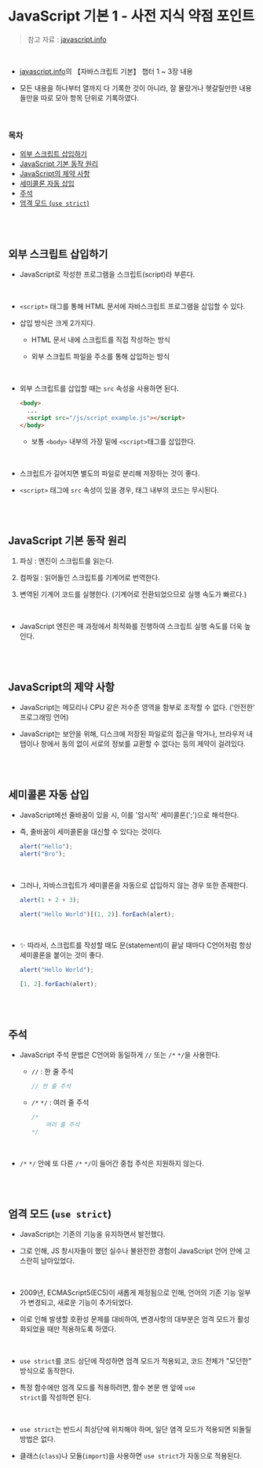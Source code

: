 # JavaScript 기본 1 - 사전 지식 약점 포인트

> 참고 자료 : <a href="https://ko.javascript.info/">javascript.info</a>

<br/>

- <a href="https://ko.javascript.info/">javascript.info</a>의 【자바스크립트 기본】 챕터 1 ~ 3장 내용

- 모든 내용을 하나부터 열까지 다 기록한 것이 아니라, 잘 몰랐거나 헷갈릴만한 내용들만을 따로 모아 항목 단위로 기록하였다.

<br/>

### 목차

- <a href="https://github.com/SangYoonLee1231/TIL/blob/main/JavaScript/javascript_basic.md#%EC%99%B8%EB%B6%80-%EC%8A%A4%ED%81%AC%EB%A6%BD%ED%8A%B8-%EC%82%BD%EC%9E%85%ED%95%98%EA%B8%B0">외부 스크립트 삽입하기</a>
- <a href="https://github.com/SangYoonLee1231/TIL/blob/main/JavaScript/javascript_basic.md#javascript-%EA%B8%B0%EB%B3%B8-%EB%8F%99%EC%9E%91-%EC%9B%90%EB%A6%AC">JavaScript 기본 동작 원리</a>
- <a href="https://github.com/SangYoonLee1231/TIL/blob/main/JavaScript/javascript_basic.md#javascript%EC%9D%98-%EC%A0%9C%EC%95%BD-%EC%82%AC%ED%95%AD">JavaScript의 제약 사항</a>
- <a href="https://github.com/SangYoonLee1231/TIL/blob/main/JavaScript/javascript_basic.md#%EC%84%B8%EB%AF%B8%EC%BD%9C%EB%A1%A0-%EC%9E%90%EB%8F%99-%EC%82%BD%EC%9E%85">세미콜론 자동 삽입</a>
- <a href="https://github.com/SangYoonLee1231/TIL/blob/main/JavaScript/javascript_basic.md#%EC%A3%BC%EC%84%9D">주석</a>
- <a href="https://github.com/SangYoonLee1231/TIL/blob/main/JavaScript/javascript_basic.md#%EC%97%84%EA%B2%A9-%EB%AA%A8%EB%93%9C-use-strict">엄격 모드 (<code>use strict</code>)</a>

<br/><br/>

## 외부 스크립트 삽입하기

- JavaScript로 작성한 프로그램을 스크립트(script)라 부른다.

<br/>

- <code>\<script></code> 태그를 통해 HTML 문서에 자바스크립트 프로그램을 삽입할 수 있다.

- 삽입 방식은 크게 2가지다.

  - HTML 문서 내에 스크립트를 직접 작성하는 방식

  - 외부 스크립트 파일을 주소를 통해 삽입하는 방식

<br/>

- 외부 스크립트를 삽입할 때는 <code>src</code> 속성을 사용하면 된다.

  ```html
  <body>
    ...
    <script src="/js/script_example.js"></script>
  </body>
  ```

  - 보통 <code>\<body></code> 내부의 가장 밑에 <code>\<script></code>태그를 삽입한다.

<br/>

- 스크립트가 길어지면 별도의 파일로 분리해 저장하는 것이 좋다.

- <code>\<script></code> 태그에 <code>src</code> 속성이 있을 경우, 태그 내부의 코드는 무시된다.

<br/><br/>

## JavaScript 기본 동작 원리

1. 파싱 : 앤진이 스크립트를 읽는다.

2. 컴파일 : 읽어들인 스크립트를 기계어로 번역한다.

3. 변역된 기계어 코드를 실행한다. (기계어로 전환되었으므로 실행 속도가 빠르다.)

<br/>

- JavaScript 엔진은 매 과정에서 최적화를 진행하여 스크립트 실행 속도를 더욱 높인다.

<br/><br/>

## JavaScript의 제약 사항

- JavaScript는 메모리나 CPU 같은 저수준 영역을 함부로 조작할 수 없다. ('안전한' 프로그래밍 언어)

- JavaScript는 보안을 위해, 디스크에 저장된 파일로의 접근을 막거나, 브라우저 내 탭이나 창에서 동의 없이 서로의 정보를 교환할 수 없다는 등의 제약이 걸려있다.

<br/><br/>

## 세미콜론 자동 삽입

- JavaScript에선 줄바꿈이 있을 시, 이를 '암시적' 세미콜론(';')으로 해석한다.

- 즉, 줄바꿈이 세미콜론을 대신할 수 있다는 것이다.

  ```javascript
  alert("Hello");
  alert("Bro");
  ```

<br/>

- 그러나, 자바스크립트가 세미콜론을 자동으로 삽입하지 않는 경우 또한 존재한다.

  ```javascript
  alert(1 + 2 + 3);
  ```

  ```javascript
  alert("Hello World")[(1, 2)].forEach(alert);
  ```

<br/>

- ✨ 따라서, 스크립트를 작성할 때도 문(statement)이 끝날 때마다 C언어처럼 항상 세미콜론을 붙이는 것이 좋다.

  ```javascript
  alert("Hello World");

  [1, 2].forEach(alert);
  ```

<br/><br/>

## 주석

- JavaScript 주석 문법은 C언어와 동일하게 <code>//</code> 또는 <code>/\*</code> <code>\*/</code>을 사용한다.

  - <code>//</code> : 한 줄 주석

    ```javascript
    // 한 줄 주석
    ```

  - <code>/\*</code> <code>\*/</code> : 여러 줄 주석

    ```javascript
    /*
        여러 줄 주석
    */
    ```

<br/>

- <code>/\*</code> <code>\*/</code> 안에 또 다른 <code>/\*</code> <code>\*/</code>이 들어간 중첩 주석은 지원하지 않는다.

<br/><br/>

## 엄격 모드 (<code>use strict</code>)

- JavaScript는 기존의 기능을 유지하면서 발전했다.

- 그로 인해, JS 창시자들이 했던 실수나 불완전한 경험이 JavaScript 언어 안에 고스란히 남아있었다.

<br/>

- 2009년, ECMAScript5(EC5)이 새롭게 제정됨으로 인해, 언어의 기존 기능 일부가 변경되고, 새로운 기능이 추가되었다.

- 이로 인해 발생할 호환성 문제를 대비하여, 변경사항의 대부분은 엄격 모드가 활성화되었을 때만 적용하도록 하였다.

<br/>

- <code>use strict</code>를 코드 상단에 작성하면 엄격 모드가 적용되고, 코드 전체가 "모던한" 방식으로 동작한다.

- 특정 함수에만 엄격 모드를 적용하려면, 함수 본문 맨 앞에 <code>use strict</code>를 작성하면 된다.

<br/>

- <code>use strict</code>는 반드시 최상단에 위치해야 하며, 일단 염격 모드가 적용되면 되돌릴 방법은 없다.

- 클래스(<code>class</code>)나 모듈(<code>import</code>)을 사용하면 <code>use strict</code>가 자동으로 적용된다.
